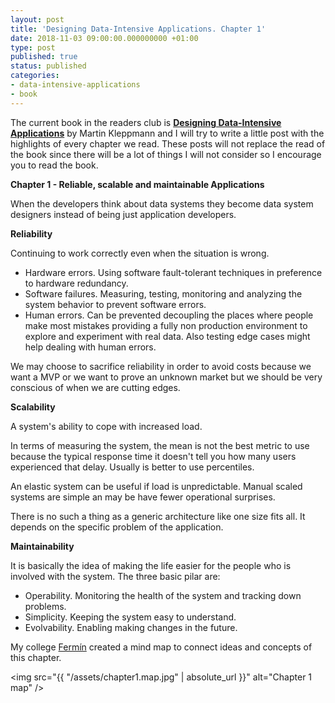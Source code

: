 ```yaml
---
layout: post
title: 'Designing Data-Intensive Applications. Chapter 1'
date: 2018-11-03 09:00:00.000000000 +01:00
type: post
published: true 
status: published
categories:
- data-intensive-applications
- book
---
```


The current book in the readers club is [**Designing Data-Intensive Applications**](https://www.goodreads.com/book/show/23463279-designing-data-intensive-applications) by Martin Kleppmann and I will try to write a little post with the highlights of every chapter we read. These posts will not replace the read of the book since there will be a lot of things I will not consider so I encourage you to read the book.

**Chapter 1 - Reliable, scalable and maintainable Applications**

When the developers think about data systems they become data system designers instead of being just application developers.

**Reliability**

Continuing to work correctly even when the situation is wrong.

* Hardware errors. Using software fault-tolerant techniques in preference to hardware redundancy.
* Software failures. Measuring, testing, monitoring and analyzing the system behavior to prevent software errors.
* Human errors. Can be prevented decoupling the places where people make most mistakes providing a fully non production environment to explore and experiment with real data. Also testing edge cases might help dealing with human errors.

We may choose to sacrifice reliability in order to avoid costs because we want a MVP or we want to prove an unknown market but we should be very conscious of when we are cutting edges.

**Scalability**

A system's ability to cope with increased load.

In terms of measuring the system, the mean is not the best metric to use  because the typical response time it doesn't tell you how many users experienced that delay. Usually is better to use percentiles.

An elastic system can be useful if load is unpredictable. Manual scaled systems are simple an may be have fewer operational surprises.

There is no such a thing as a generic architecture like one size fits all. It depends on the specific problem of the application.

**Maintainability**

It is basically the idea of making the life easier for the people who is involved with the system. The three basic pilar are:

* Operability. Monitoring the health of the system and tracking down problems. 
* Simplicity. Keeping the system easy to understand.
* Evolvability. Enabling making changes in the future.


My college [Fermín](https://twitter.com/mintxelas) created a mind map to connect ideas and concepts of this chapter.

<img src="{{ "/assets/chapter1.map.jpg" | absolute_url }}" alt="Chapter 1 map" />
